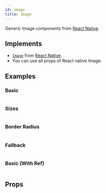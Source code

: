 ```yaml
---
id: image
title: Image
---
```


Generic Image components from [React Native](https://reactnative.dev).

## Implements

- [`Image`](https://reactnative.dev/docs/image) from [React Native](https://reactnative.dev).
- You can use all props of React native Image.

## Examples

### Basic

```ComponentSnackPlayer path=primitives,Image,Basic.tsx

```

### Sizes

```ComponentSnackPlayer path=primitives,Image,Sizes.tsx

```

### Border Radius

```ComponentSnackPlayer path=primitives,Image,BorderRadius.tsx

```

### Fallback

```ComponentSnackPlayer path=primitives,Image,FallbackSupport.tsx

```

### Basic (With Ref)

```ComponentSnackPlayer path=primitives,Image,WithRef.tsx

```

## Props

```ComponentPropTable path=primitives,Image,index.tsx  showStylingProps=true

```
